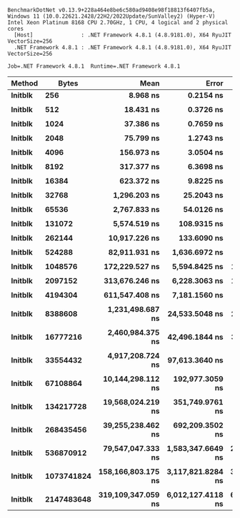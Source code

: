 ```

BenchmarkDotNet v0.13.9+228a464e8be6c580ad9408e98f18813f6407fb5a, Windows 11 (10.0.22621.2428/22H2/2022Update/SunValley2) (Hyper-V)
Intel Xeon Platinum 8168 CPU 2.70GHz, 1 CPU, 4 logical and 2 physical cores
  [Host]               : .NET Framework 4.8.1 (4.8.9181.0), X64 RyuJIT VectorSize=256
  .NET Framework 4.8.1 : .NET Framework 4.8.1 (4.8.9181.0), X64 RyuJIT VectorSize=256

Job=.NET Framework 4.8.1  Runtime=.NET Framework 4.8.1  

```
| Method  | Bytes      | Mean               | Error             | StdDev            | Median             | Min                | Max                | Ratio |
|-------- |----------- |-------------------:|------------------:|------------------:|-------------------:|-------------------:|-------------------:|------:|
| **Initblk** | **256**        |           **8.968 ns** |         **0.2154 ns** |         **0.2876 ns** |           **8.991 ns** |           **8.526 ns** |           **9.528 ns** |  **1.00** |
|         |            |                    |                   |                   |                    |                    |                    |       |
| **Initblk** | **512**        |          **18.431 ns** |         **0.3726 ns** |         **0.8334 ns** |          **18.221 ns** |          **17.467 ns** |          **21.014 ns** |  **1.00** |
|         |            |                    |                   |                   |                    |                    |                    |       |
| **Initblk** | **1024**       |          **37.386 ns** |         **0.7659 ns** |         **1.2367 ns** |          **37.050 ns** |          **36.148 ns** |          **41.960 ns** |  **1.00** |
|         |            |                    |                   |                   |                    |                    |                    |       |
| **Initblk** | **2048**       |          **75.799 ns** |         **1.2743 ns** |         **1.1296 ns** |          **75.352 ns** |          **74.583 ns** |          **78.238 ns** |  **1.00** |
|         |            |                    |                   |                   |                    |                    |                    |       |
| **Initblk** | **4096**       |         **156.973 ns** |         **3.0504 ns** |         **6.0920 ns** |         **154.607 ns** |         **149.573 ns** |         **174.085 ns** |  **1.00** |
|         |            |                    |                   |                   |                    |                    |                    |       |
| **Initblk** | **8192**       |         **317.377 ns** |         **6.3698 ns** |        **13.7116 ns** |         **311.916 ns** |         **302.647 ns** |         **364.335 ns** |  **1.00** |
|         |            |                    |                   |                   |                    |                    |                    |       |
| **Initblk** | **16384**      |         **623.372 ns** |         **9.8225 ns** |        **12.0630 ns** |         **624.534 ns** |         **605.116 ns** |         **647.870 ns** |  **1.00** |
|         |            |                    |                   |                   |                    |                    |                    |       |
| **Initblk** | **32768**      |       **1,296.203 ns** |        **25.2043 ns** |        **23.5761 ns** |       **1,290.887 ns** |       **1,271.315 ns** |       **1,354.792 ns** |  **1.00** |
|         |            |                    |                   |                   |                    |                    |                    |       |
| **Initblk** | **65536**      |       **2,767.833 ns** |        **54.0126 ns** |        **62.2009 ns** |       **2,746.371 ns** |       **2,692.920 ns** |       **2,896.702 ns** |  **1.00** |
|         |            |                    |                   |                   |                    |                    |                    |       |
| **Initblk** | **131072**     |       **5,574.519 ns** |       **108.9315 ns** |       **137.7635 ns** |       **5,531.225 ns** |       **5,404.807 ns** |       **5,835.522 ns** |  **1.00** |
|         |            |                    |                   |                   |                    |                    |                    |       |
| **Initblk** | **262144**     |      **10,917.226 ns** |       **133.6090 ns** |       **104.3131 ns** |      **10,941.974 ns** |      **10,719.877 ns** |      **11,034.005 ns** |  **1.00** |
|         |            |                    |                   |                   |                    |                    |                    |       |
| **Initblk** | **524288**     |      **82,911.931 ns** |     **1,636.6972 ns** |     **3,192.2523 ns** |      **81,840.411 ns** |      **78,720.380 ns** |      **90,441.510 ns** |  **1.00** |
|         |            |                    |                   |                   |                    |                    |                    |       |
| **Initblk** | **1048576**    |     **172,229.527 ns** |     **5,594.8425 ns** |    **16,496.5193 ns** |     **166,867.151 ns** |     **150,307.861 ns** |     **215,295.483 ns** |  **1.00** |
|         |            |                    |                   |                   |                    |                    |                    |       |
| **Initblk** | **2097152**    |     **313,676.246 ns** |     **6,228.3063 ns** |    **12,438.6006 ns** |     **311,348.535 ns** |     **297,624.658 ns** |     **345,259.375 ns** |  **1.00** |
|         |            |                    |                   |                   |                    |                    |                    |       |
| **Initblk** | **4194304**    |     **611,547.408 ns** |     **7,181.1560 ns** |     **5,996.5905 ns** |     **611,037.793 ns** |     **600,007.227 ns** |     **619,522.363 ns** |  **1.00** |
|         |            |                    |                   |                   |                    |                    |                    |       |
| **Initblk** | **8388608**    |   **1,231,498.687 ns** |    **24,533.5048 ns** |    **26,250.5753 ns** |   **1,222,059.668 ns** |   **1,204,152.832 ns** |   **1,301,078.027 ns** |  **1.00** |
|         |            |                    |                   |                   |                    |                    |                    |       |
| **Initblk** | **16777216**   |   **2,460,984.375 ns** |    **42,496.1844 ns** |    **39,750.9572 ns** |   **2,453,060.156 ns** |   **2,403,780.469 ns** |   **2,542,475.391 ns** |  **1.00** |
|         |            |                    |                   |                   |                    |                    |                    |       |
| **Initblk** | **33554432**   |   **4,917,208.724 ns** |    **97,613.3640 ns** |   **104,445.2059 ns** |   **4,895,738.281 ns** |   **4,797,026.563 ns** |   **5,134,206.250 ns** |  **1.00** |
|         |            |                    |                   |                   |                    |                    |                    |       |
| **Initblk** | **67108864**   |  **10,144,298.112 ns** |   **192,977.3059 ns** |   **476,992.0877 ns** |   **9,979,367.969 ns** |   **9,597,894.531 ns** |  **11,489,389.844 ns** |  **1.00** |
|         |            |                    |                   |                   |                    |                    |                    |       |
| **Initblk** | **134217728**  |  **19,568,024.219 ns** |   **351,749.9761 ns** |   **274,623.2442 ns** |  **19,522,695.313 ns** |  **19,271,962.500 ns** |  **20,077,900.000 ns** |  **1.00** |
|         |            |                    |                   |                   |                    |                    |                    |       |
| **Initblk** | **268435456**  |  **39,255,238.462 ns** |   **692,209.3502 ns** |   **647,493.0556 ns** |  **39,054,630.769 ns** |  **38,554,692.308 ns** |  **40,512,700.000 ns** |  **1.00** |
|         |            |                    |                   |                   |                    |                    |                    |       |
| **Initblk** | **536870912**  |  **79,547,047.333 ns** | **1,583,347.6649 ns** | **2,113,723.6542 ns** |  **79,034,416.667 ns** |  **77,193,333.333 ns** |  **85,079,500.000 ns** |  **1.00** |
|         |            |                    |                   |                   |                    |                    |                    |       |
| **Initblk** | **1073741824** | **158,166,803.175 ns** | **3,117,821.8284 ns** | **3,711,545.1006 ns** | **156,488,433.333 ns** | **154,190,666.667 ns** | **167,451,300.000 ns** |  **1.00** |
|         |            |                    |                   |                   |                    |                    |                    |       |
| **Initblk** | **2147483648** | **319,109,347.059 ns** | **6,012,127.4118 ns** | **6,174,012.2112 ns** | **318,422,550.000 ns** | **311,698,100.000 ns** | **331,700,750.000 ns** |  **1.00** |
